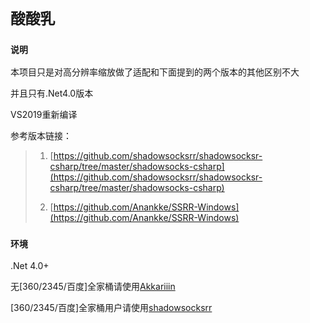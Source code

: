 # `酸酸乳`

### `说明`

本项目只是对高分辨率缩放做了适配和下面提到的两个版本的其他区别不大

并且只有.Net4.0版本

VS2019重新编译

参考版本链接：

> 1. [https://github.com/shadowsocksrr/shadowsocksr-csharp/tree/master/shadowsocks-csharp](https://github.com/shadowsocksrr/shadowsocksr-csharp/tree/master/shadowsocks-csharp)
>
> 2. [https://github.com/Anankke/SSRR-Windows](https://github.com/Anankke/SSRR-Windows)

### `环境`

.Net 4.0+

无[360/2345/百度]全家桶请使用[Akkariiin](https://github.com/Anankke/SSRR-Windows)

[360/2345/百度]全家桶用户请使用[shadowsocksrr](https://github.com/shadowsocksrr/shadowsocksr-csharp)

